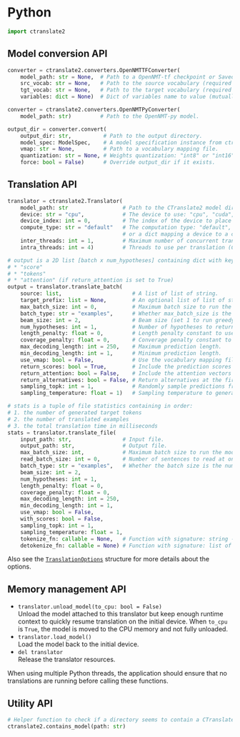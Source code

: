 # Python

```python
import ctranslate2
```

## Model conversion API

```python
converter = ctranslate2.converters.OpenNMTTFConverter(
    model_path: str = None,  # Path to a OpenNMT-tf checkpoint or SavedModel (mutually exclusive with variables)
    src_vocab: str = None,   # Path to the source vocabulary (required for checkpoints).
    tgt_vocab: str = None,   # Path to the target vocabulary (required for checkpoints).
    variables: dict = None)  # Dict of variables name to value (mutually exclusive with model_path).

converter = ctranslate2.converters.OpenNMTPyConverter(
    model_path: str)         # Path to the OpenNMT-py model.

output_dir = converter.convert(
    output_dir: str,          # Path to the output directory.
    model_spec: ModelSpec,    # A model specification instance from ctranslate2.specs.
    vmap: str = None,         # Path to a vocabulary mapping file.
    quantization: str = None, # Weights quantization: "int8" or "int16".
    force: bool = False)      # Override output_dir if it exists.
```

## Translation API

```python
translator = ctranslate2.Translator(
    model_path: str                 # Path to the CTranslate2 model directory.
    device: str = "cpu",            # The device to use: "cpu", "cuda", or "auto".
    device_index: int = 0,          # The index of the device to place this translator on.
    compute_type: str = "default"   # The computation type: "default", "int8", "int16", "float16", or "float",
                                    # or a dict mapping a device to a computation type.
    inter_threads: int = 1,         # Maximum number of concurrent translations (CPU only).
    intra_threads: int = 4)         # Threads to use per translation (CPU only).

# output is a 2D list [batch x num_hypotheses] containing dict with keys:
# * "score"
# * "tokens"
# * "attention" (if return_attention is set to True)
output = translator.translate_batch(
    source: list,                      # A list of list of string.
    target_prefix: list = None,        # An optional list of list of string.
    max_batch_size: int = 0,           # Maximum batch size to run the model on.
    batch_type: str = "examples",      # Whether max_batch_size is the number of examples or tokens.
    beam_size: int = 2,                # Beam size (set 1 to run greedy search).
    num_hypotheses: int = 1,           # Number of hypotheses to return (should be <= beam_size unless return_alternatives is set).
    length_penalty: float = 0,         # Length penalty constant to use during beam search.
    coverage_penalty: float = 0,       # Converage penalty constant to use during beam search.
    max_decoding_length: int = 250,    # Maximum prediction length.
    min_decoding_length: int = 1,      # Minimum prediction length.
    use_vmap: bool = False,            # Use the vocabulary mapping file saved in this model.
    return_scores: bool = True,        # Include the prediction scores in the output.
    return_attention: bool = False,    # Include the attention vectors in the output.
    return_alternatives: bool = False, # Return alternatives at the first unconstrained decoding position.
    sampling_topk: int = 1,            # Randomly sample predictions from the top K candidates (with beam_size=1).
    sampling_temperature: float = 1)   # Sampling temperature to generate more random samples.

# stats is a tuple of file statistics containing in order:
# 1. the number of generated target tokens
# 2. the number of translated examples
# 3. the total translation time in milliseconds
stats = translator.translate_file(
    input_path: str,                # Input file.
    output_path: str,               # Output file.
    max_batch_size: int,            # Maximum batch size to run the model on.
    read_batch_size: int = 0,       # Number of sentences to read at once.
    batch_type: str = "examples",   # Whether the batch size is the number of examples or tokens.
    beam_size: int = 2,
    num_hypotheses: int = 1,
    length_penalty: float = 0,
    coverage_penalty: float = 0,
    max_decoding_length: int = 250,
    min_decoding_length: int = 1,
    use_vmap: bool = False,
    with_scores: bool = False,
    sampling_topk: int = 1,
    sampling_temperature: float = 1,
    tokenize_fn: callable = None,   # Function with signature: string -> list of strings
    detokenize_fn: callable = None) # Function with signature: list of strings -> string
```

Also see the [`TranslationOptions`](../include/ctranslate2/translator.h) structure for more details about the options.

## Memory management API

* `translator.unload_model(to_cpu: bool = False)`<br/>Unload the model attached to this translator but keep enough runtime context to quickly resume translation on the initial device. When `to_cpu` is `True`, the model is moved to the CPU memory and not fully unloaded.
* `translator.load_model()`<br/>Load the model back to the initial device.
* `del translator`<br/>Release the translator resources.

When using multiple Python threads, the application should ensure that no translations are running before calling these functions.

## Utility API

```python
# Helper function to check if a directory seems to contain a CTranslate2 model.
ctranslate2.contains_model(path: str)
```
